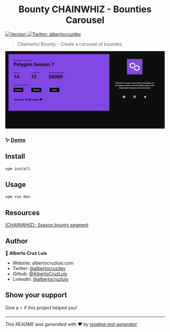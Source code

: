 <h1 align="center">Bounty CHAINWHIZ - Bounties Carousel </h1>
<p>
  <a href="https://www.npmjs.com/package/my-app" target="_blank">
    <img alt="Version" src="https://img.shields.io/npm/v/my-app.svg">
  </a>
  <a href="https://twitter.com/albertocruzdev" target="_blank">
    <img alt="Twitter: albertocruzdev" src="https://img.shields.io/twitter/follow/albertocruzdev.svg?style=social" />
  </a>
</p>

> Chainwhiz Bounty - Create a carousel of bounties.

<a href="https://chainwhiz-bounty-team-section.vercel.app/" target="_blank">
  <img alt="Page" src="public/images/BountySeason.png" />
</a>

### ✨ [Demo](https://chainwhiz-season-bounty-segment.vercel.app/)

## Install

```sh
npm install
```

## Usage

```sh
npm run dev
```

## Resources
[[CHAINWHIZ]- Season bounty segment](https://app.chainwhiz.app/bounty/62434dee6bacaca7f6faa7d8)

## Author

👤 **Alberto Cruz Luis**

* Website: albertocruzluis.com
* Twitter: [@albertocruzdev](https://twitter.com/albertocruzdev)
* Github: [@AlbertoCruzLuis](https://github.com/AlbertoCruzLuis)
* LinkedIn: [@albertocruzluis](https://linkedin.com/in/albertocruzluis)

## Show your support

Give a ⭐️ if this project helped you!

***
_This README was generated with ❤️ by [readme-md-generator](https://github.com/kefranabg/readme-md-generator)_